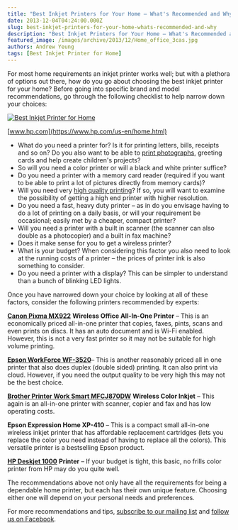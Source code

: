 ```yaml
---
title: "Best Inkjet Printers for Your Home – What's Recommended and Why"
date: 2013-12-04T04:24:00.000Z
slug: best-inkjet-printers-for-your-home-whats-recommended-and-why
description: "Best Inkjet Printers for Your Home – What's Recommended and Why"
featured_image: /images/archive/2013/12/Home_office_3cas.jpg
authors: Andrew Yeung
tags: [Best Inkjet Printer for Home]
---
```


For most home requirements an inkjet printer works well; but with a plethora of options out there, how do you go about choosing the best inkjet printer for your home? Before going into specific brand and model recommendations, go through the following checklist to help narrow down your choices:

[![Best Inkjet Printer for Home](/blog/images/Home-office-3-cas.jpg)](/blog/images/Home-office-3-cas.jpg)

[www.hp.com](https://www.hp.com/us-en/home.html) 

* What do you need a printer for? Is it for printing letters, bills, receipts and so on? Do you also want to be able to [print photographs](https://www.compandsave.com/paper), greeting cards and help create children's projects?
* So will you need a color printer or will a black and white printer suffice?
* Do you need a printer with a memory card reader (required if you want to be able to print a lot of pictures directly from memory cards)?
* Will you need very [high quality printing](https://www.compandsave.com/)? If so, you will want to examine the possibility of getting a high end printer with higher resolution.
* Do you need a fast, heavy duty printer – as in do you envisage having to do a lot of printing on a daily basis, or will your requirement be occasional; easily met by a cheaper, compact printer?
* Will you need a printer with a built in scanner (the scanner can also double as a photocopier) and a built in fax machine?
* Does it make sense for you to get a wireless printer?
* What is your budget? When considering this factor you also need to look at the running costs of a printer – the prices of printer ink is also something to consider.
* Do you need a printer with a display? This can be simpler to understand than a bunch of blinking LED lights.

Once you have narrowed down your choice by looking at all of these factors, consider the following printers recommended by experts:

[**Canon Pixma MX922**](https://www.compandsave.com/canon/pixma/mx922-ink-cartridges) **Wireless Office All-In-One Printer** – This is an economically priced all-in-one printer that copies, faxes, pints, scans and even prints on discs. It has an auto document and is Wi-Fi enabled. However, this is not a very fast printer so it may not be suitable for high volume printing. 

[**Epson WorkForce WF-3520**](https://www.compandsave.com/epson/workforce/wf-3520-ink-cartridges)– This is another reasonably priced all in one printer that also does duplex (double sided) printing. It can also print via cloud. However, if you need the output quality to be very high this may not be the best choice. 

[**Brother Printer Work Smart MFCJ870DW**](https://www.compandsave.com/brother/mfc/mfc-j870dw-ink-cartridges) **Wireless Color Inkjet** – This again is an all-in-one printer with scanner, copier and fax and has low operating costs. 

**Epson Expression Home XP-410** – This is a compact small all-in-one wireless inkjet printer that has affordable replacement cartridges (lets you replace the color you need instead of having to replace all the colors). This versatile printer is a bestselling Epson product. 

[**HP Deskjet 1000**](https://www.compandsave.com/hp/deskjet/1000-ink-cartridges) **Printer** – If your budget is tight, this basic, no frills color printer from HP may do you quite well.

The recommendations above not only have all the requirements for being a dependable home printer, but each has their own unique feature. Choosing either one will depend on your personal needs and preferences.

For more recommendations and tips, [subscribe to our mailing list](https://www.compandsave.com/welcome/subscribe/) and [follow us on Facebook](https://www.facebook.com/compandsave.ink).